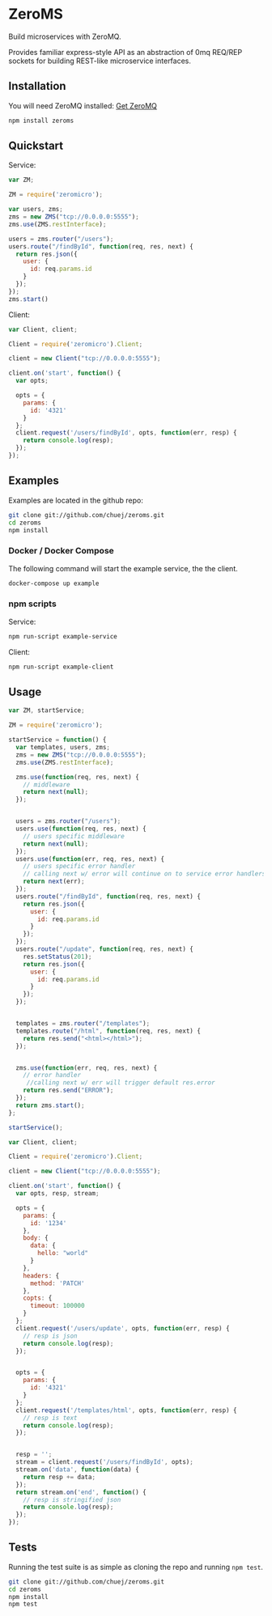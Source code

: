# ZeroMS
Build microservices with ZeroMQ.

Provides familiar express-style API as an abstraction of 0mq REQ/REP sockets for building REST-like microservice interfaces.

## Installation
You will need ZeroMQ installed: [Get ZeroMQ](http://zeromq.org/intro:get-the-software)

```sh
npm install zeroms
```
## Quickstart
Service:
```javascript
var ZM;

ZM = require('zeromicro');

var users, zms;
zms = new ZMS("tcp://0.0.0.0:5555");
zms.use(ZMS.restInterface);

users = zms.router("/users");
users.route("/findById", function(req, res, next) {
  return res.json({
    user: {
      id: req.params.id
    }
  });
});
zms.start()
```

Client:
```javascript
var Client, client;

Client = require('zeromicro').Client;

client = new Client("tcp://0.0.0.0:5555");

client.on('start', function() {
  var opts;

  opts = {
    params: {
      id: '4321'
    }
  };
  client.request('/users/findById', opts, function(err, resp) {
    return console.log(resp);
  });
});
```

## Examples
Examples are located in the github repo:
```sh
git clone git://github.com/chuej/zeroms.git
cd zeroms
npm install
```

### Docker / Docker Compose
The following command will start the example service, the the client.
```sh
docker-compose up example
```
### npm scripts
Service:
```sh
npm run-script example-service
```

Client:
```sh
npm run-script example-client
```

## Usage
```javascript
var ZM, startService;

ZM = require('zeromicro');

startService = function() {
  var templates, users, zms;
  zms = new ZMS("tcp://0.0.0.0:5555");
  zms.use(ZMS.restInterface);

  zms.use(function(req, res, next) {
    // middleware
    return next(null);
  });


  users = zms.router("/users");
  users.use(function(req, res, next) {
    // users specific middleware
    return next(null);
  });
  users.use(function(err, req, res, next) {
    // users specific error handler
    // calling next w/ error will continue on to service error handlers
    return next(err);
  });
  users.route("/findById", function(req, res, next) {
    return res.json({
      user: {
        id: req.params.id
      }
    });
  });
  users.route("/update", function(req, res, next) {
    res.setStatus(201);
    return res.json({
      user: {
        id: req.params.id
      }
    });
  });


  templates = zms.router("/templates");
  templates.route("/html", function(req, res, next) {
    return res.send("<html></html>");
  });


  zms.use(function(err, req, res, next) {
    // error handler
     //calling next w/ err will trigger default res.error
    return res.send("ERROR");
  });
  return zms.start();
};

startService();

```
```javascript
var Client, client;

Client = require('zeromicro').Client;

client = new Client("tcp://0.0.0.0:5555");

client.on('start', function() {
  var opts, resp, stream;

  opts = {
    params: {
      id: '1234'
    },
    body: {
      data: {
        hello: "world"
      }
    },
    headers: {
      method: 'PATCH'
    },
    copts: {
      timeout: 100000
    }
  };
  client.request('/users/update', opts, function(err, resp) {
    // resp is json
    return console.log(resp);
  });


  opts = {
    params: {
      id: '4321'
    }
  };
  client.request('/templates/html', opts, function(err, resp) {
    // resp is text
    return console.log(resp);
  });


  resp = '';
  stream = client.request('/users/findById', opts);
  stream.on('data', function(data) {
    return resp += data;
  });
  return stream.on('end', function() {
    // resp is stringified json
    return console.log(resp);
  });
});
```

## Tests
Running the test suite is as simple as cloning the repo and running ```npm test```.
```sh
git clone git://github.com/chuej/zeroms.git
cd zeroms
npm install
npm test
```
